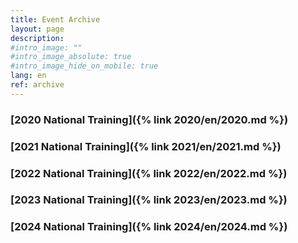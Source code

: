 ```yaml
---
title: Event Archive
layout: page
description:
#intro_image: ""
#intro_image_absolute: true
#intro_image_hide_on_mobile: true
lang: en
ref: archive
---
```



### [2020 National Training]({% link 2020/en/2020.md %})
### [2021 National Training]({% link 2021/en/2021.md %})
### [2022 National Training]({% link 2022/en/2022.md %})
### [2023 National Training]({% link 2023/en/2023.md %})
### [2024 National Training]({% link 2024/en/2024.md %})
